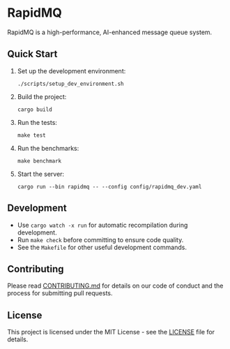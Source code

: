 # RapidMQ

RapidMQ is a high-performance, AI-enhanced message queue system.

## Quick Start

1. Set up the development environment:
   ```
   ./scripts/setup_dev_environment.sh
   ```

2. Build the project:
   ```
   cargo build
   ```

3. Run the tests:
   ```
   make test
   ```

4. Run the benchmarks:
   ```
   make benchmark
   ```

5. Start the server:
   ```
   cargo run --bin rapidmq -- --config config/rapidmq_dev.yaml
   ```

## Development

- Use `cargo watch -x run` for automatic recompilation during development.
- Run `make check` before committing to ensure code quality.
- See the `Makefile` for other useful development commands.

## Contributing

Please read [CONTRIBUTING.md](CONTRIBUTING.md) for details on our code of conduct and the process for submitting pull requests.

## License

This project is licensed under the MIT License - see the [LICENSE](LICENSE) file for details.